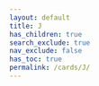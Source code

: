 ```yaml
---
layout: default
title: J
has_children: true
search_exclude: true
nav_exclude: false
has_toc: true
permalink: /cards/J/
---
```

